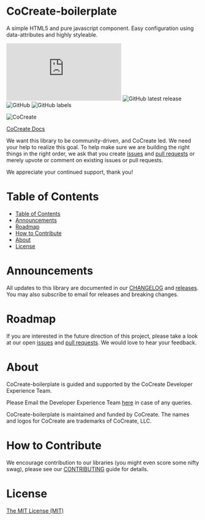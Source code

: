 # CoCreate-boilerplate
A simple HTML5 and pure javascript component. Easy configuration using data-attributes and highly styleable.

![GitHub file size in bytes](https://img.shields.io/github/size/CoCreate-app/CoCreate-boilerplate/dist/CoCreate-boilerplate.min.js?label=minified%20size&style=for-the-badge) 
![GitHub latest release](https://img.shields.io/github/v/release/CoCreate-app/CoCreate-boilerplate?style=for-the-badge)
![GitHub](https://img.shields.io/github/license/CoCreate-app/CoCreate-boilerplate?style=for-the-badge) 
![GitHub labels](https://img.shields.io/github/labels/CoCreate-app/CoCreate-boilerplate/help%20wanted?style=for-the-badge)

![CoCreate](https://cdn.cocreate.app/logo.png)

[CoCreate Docs](https://cocreate.app/documentation/CoCreate-boilerplate)


We want this library to be community-driven, and CoCreate led. We need your help to realize this goal. To help make sure we are building the right things in the right order, we ask that you create [issues](https://github.com/CoCreate-app/Realtime_Admin_CRM_and_CMS/issues) and [pull requests](https://github.com/CoCreate-app/Realtime_Admin_CRM_and_CMS/pulls) or merely upvote or comment on existing issues or pull requests.

We appreciate your continued support, thank you!

# Table of Contents

- [Table of Contents](#table-of-contents)
- [Announcements](#announcements)
- [Roadmap](#roadmap)
- [How to Contribute](#how-to-contribute)
- [About](#about)
- [License](#license)

<a name="announcements"></a>
# Announcements

All updates to this library are documented in our [CHANGELOG](https://github.com/CoCreate-app/CoCreate-boilerplate/blob/master/CHANGELOG.md) and [releases](https://github.com/CoCreate-app/CoCreate-boilerplate/releases). You may also subscribe to email for releases and breaking changes. 

<a name="roadmap"></a>
# Roadmap

If you are interested in the future direction of this project, please take a look at our open [issues](https://github.com/CoCreate-app/CoCreate-boilerplate/issues) and [pull requests](https://github.com/CoCreate-app/CoCreate-boilerplate/pulls). We would love to hear your feedback.


<a name="about"></a>
# About

CoCreate-boilerplate is guided and supported by the CoCreate Developer Experience Team.

Please Email the Developer Experience Team [here](mailto:develop@cocreate.app) in case of any queries.

CoCreate-boilerplate is maintained and funded by CoCreate. The names and logos for CoCreate are trademarks of CoCreate, LLC.

<a name="contribute"></a>
# How to Contribute

We encourage contribution to our libraries (you might even score some nifty swag), please see our [CONTRIBUTING](https://github.com/CoCreate-app/CoCreate-boilerplate/blob/master/CONTRIBUTING.md) guide for details.

# License
[The MIT License (MIT)](https://github.com/CoCreate-app/CoCreate-boilerplate/blob/master/LICENSE)

